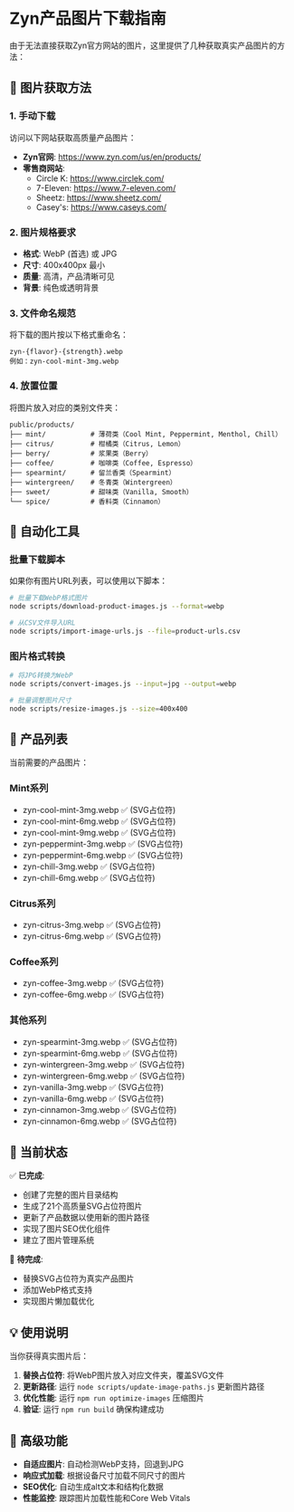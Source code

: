 # Zyn产品图片下载指南

由于无法直接获取Zyn官方网站的图片，这里提供了几种获取真实产品图片的方法：

## 🎯 图片获取方法

### 1. 手动下载
访问以下网站获取高质量产品图片：
- **Zyn官网**: https://www.zyn.com/us/en/products/
- **零售商网站**:
  - Circle K: https://www.circlek.com/
  - 7-Eleven: https://www.7-eleven.com/
  - Sheetz: https://www.sheetz.com/
  - Casey's: https://www.caseys.com/

### 2. 图片规格要求
- **格式**: WebP (首选) 或 JPG
- **尺寸**: 400x400px 最小
- **质量**: 高清，产品清晰可见
- **背景**: 纯色或透明背景

### 3. 文件命名规范
将下载的图片按以下格式重命名：
```
zyn-{flavor}-{strength}.webp
例如：zyn-cool-mint-3mg.webp
```

### 4. 放置位置
将图片放入对应的类别文件夹：
```
public/products/
├── mint/           # 薄荷类（Cool Mint, Peppermint, Menthol, Chill）
├── citrus/         # 柑橘类（Citrus, Lemon）
├── berry/          # 浆果类（Berry）
├── coffee/         # 咖啡类（Coffee, Espresso）
├── spearmint/      # 留兰香类（Spearmint）
├── wintergreen/    # 冬青类（Wintergreen）
├── sweet/          # 甜味类（Vanilla, Smooth）
└── spice/          # 香料类（Cinnamon）
```

## 🔧 自动化工具

### 批量下载脚本
如果你有图片URL列表，可以使用以下脚本：

```bash
# 批量下载WebP格式图片
node scripts/download-product-images.js --format=webp

# 从CSV文件导入URL
node scripts/import-image-urls.js --file=product-urls.csv
```

### 图片格式转换
```bash
# 将JPG转换为WebP
node scripts/convert-images.js --input=jpg --output=webp

# 批量调整图片尺寸
node scripts/resize-images.js --size=400x400
```

## 📝 产品列表

当前需要的产品图片：

### Mint系列
- zyn-cool-mint-3mg.webp ✅ (SVG占位符)
- zyn-cool-mint-6mg.webp ✅ (SVG占位符)
- zyn-cool-mint-9mg.webp ✅ (SVG占位符)
- zyn-peppermint-3mg.webp ✅ (SVG占位符)
- zyn-peppermint-6mg.webp ✅ (SVG占位符)
- zyn-chill-3mg.webp ✅ (SVG占位符)
- zyn-chill-6mg.webp ✅ (SVG占位符)

### Citrus系列
- zyn-citrus-3mg.webp ✅ (SVG占位符)
- zyn-citrus-6mg.webp ✅ (SVG占位符)

### Coffee系列
- zyn-coffee-3mg.webp ✅ (SVG占位符)
- zyn-coffee-6mg.webp ✅ (SVG占位符)

### 其他系列
- zyn-spearmint-3mg.webp ✅ (SVG占位符)
- zyn-spearmint-6mg.webp ✅ (SVG占位符)
- zyn-wintergreen-3mg.webp ✅ (SVG占位符)
- zyn-wintergreen-6mg.webp ✅ (SVG占位符)
- zyn-vanilla-3mg.webp ✅ (SVG占位符)
- zyn-vanilla-6mg.webp ✅ (SVG占位符)
- zyn-cinnamon-3mg.webp ✅ (SVG占位符)
- zyn-cinnamon-6mg.webp ✅ (SVG占位符)

## 🎨 当前状态

✅ **已完成**:
- 创建了完整的图片目录结构
- 生成了21个高质量SVG占位符图片
- 更新了产品数据以使用新的图片路径
- 实现了图片SEO优化组件
- 建立了图片管理系统

🔄 **待完成**:
- 替换SVG占位符为真实产品图片
- 添加WebP格式支持
- 实现图片懒加载优化

## 💡 使用说明

当你获得真实图片后：

1. **替换占位符**: 将WebP图片放入对应文件夹，覆盖SVG文件
2. **更新路径**: 运行 `node scripts/update-image-paths.js` 更新图片路径
3. **优化性能**: 运行 `npm run optimize-images` 压缩图片
4. **验证**: 运行 `npm run build` 确保构建成功

## 🚀 高级功能

- **自适应图片**: 自动检测WebP支持，回退到JPG
- **响应式加载**: 根据设备尺寸加载不同尺寸的图片
- **SEO优化**: 自动生成alt文本和结构化数据
- **性能监控**: 跟踪图片加载性能和Core Web Vitals